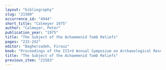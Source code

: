 ```yaml
---
layout: "bibliography"
slug: "21580"
occurrence_id: "4944"
short_title: "Calmeyer 1975"
author: "Calmeyer, Peter"
publication_year: "1975"
title: "The Subject of the Achaemenid Tomb Reliefs"
pages: "233-242"
editor: "Bagherzadeh, Firouz"
book: "Proceedings of the IIIrd Annual Symposium on Archaeological Research in Iran (Teheran)"
title: "The Subject of the Achaemenid Tomb Reliefs"
previous_item: "21583"
---
```


